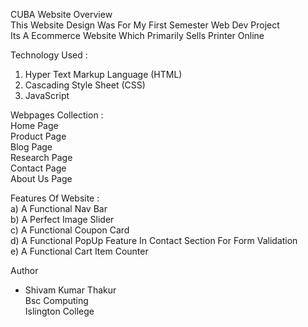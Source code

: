 CUBA Website Overview <br>
This Website Design Was For My First Semester Web Dev Project <br>
Its A Ecommerce Website Which Primarily Sells Printer Online<br>

Technology Used :<br>
1) Hyper Text Markup Language (HTML)<br>
2) Cascading Style Sheet (CSS)<br>
3) JavaScript<br>

Webpages Collection :<br>
 Home Page <br>
 Product Page <br>
 Blog Page<br>
 Research Page <br>
 Contact Page <br>
 About Us Page <br>

Features Of Website :<br>
a) A Functional Nav Bar <br>
b) A Perfect Image Slider <br>
c) A Functional Coupon Card<br>
d) A Functional PopUp Feature In Contact Section For Form Validation <br>
e) A Functional Cart Item Counter <br>

Author<br>
- Shivam Kumar Thakur<br>
  Bsc Computing <br>
  Islington College <br>
 
